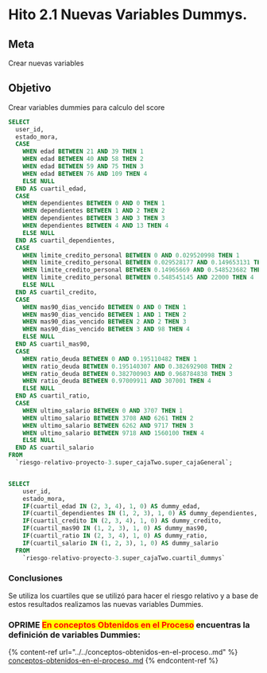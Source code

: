 # Hito 2.1 Nuevas Variables Dummys.

## Meta

Crear nuevas variables

## Objetivo

Crear variables dummies para calculo del score

```sql
SELECT
  user_id,
  estado_mora,
  CASE
    WHEN edad BETWEEN 21 AND 39 THEN 1
    WHEN edad BETWEEN 40 AND 58 THEN 2
    WHEN edad BETWEEN 59 AND 75 THEN 3
    WHEN edad BETWEEN 76 AND 109 THEN 4
    ELSE NULL
  END AS cuartil_edad,
  CASE
    WHEN dependientes BETWEEN 0 AND 0 THEN 1
    WHEN dependientes BETWEEN 1 AND 2 THEN 2
    WHEN dependientes BETWEEN 3 AND 3 THEN 3
    WHEN dependientes BETWEEN 4 AND 13 THEN 4
    ELSE NULL
  END AS cuartil_dependientes,
  CASE
    WHEN limite_credito_personal BETWEEN 0 AND 0.029520998 THEN 1
    WHEN limite_credito_personal BETWEEN 0.029528177 AND 0.149653131 THEN 2
    WHEN limite_credito_personal BETWEEN 0.14965669 AND 0.548523682 THEN 3
    WHEN limite_credito_personal BETWEEN 0.548545145 AND 22000 THEN 4
    ELSE NULL
  END AS cuartil_credito,
  CASE
    WHEN mas90_dias_vencido BETWEEN 0 AND 0 THEN 1
    WHEN mas90_dias_vencido BETWEEN 1 AND 1 THEN 2
    WHEN mas90_dias_vencido BETWEEN 2 AND 2 THEN 3
    WHEN mas90_dias_vencido BETWEEN 3 AND 98 THEN 4
    ELSE NULL
  END AS cuartil_mas90,
  CASE
    WHEN ratio_deuda BETWEEN 0 AND 0.195110482 THEN 1
    WHEN ratio_deuda BETWEEN 0.195140307 AND 0.382692908 THEN 2
    WHEN ratio_deuda BETWEEN 0.382700903 AND 0.968784838 THEN 3
    WHEN ratio_deuda BETWEEN 0.97009911 AND 307001 THEN 4
    ELSE NULL
  END AS cuartil_ratio,
  CASE
    WHEN ultimo_salario BETWEEN 0 AND 3707 THEN 1
    WHEN ultimo_salario BETWEEN 3708 AND 6261 THEN 2
    WHEN ultimo_salario BETWEEN 6262 AND 9717 THEN 3
    WHEN ultimo_salario BETWEEN 9718 AND 1560100 THEN 4
    ELSE NULL
  END AS cuartil_salario
FROM
  `riesgo-relativo-proyecto-3.super_cajaTwo.super_cajaGeneral`;



```

```sql
SELECT
    user_id,
    estado_mora,
    IF(cuartil_edad IN (2, 3, 4), 1, 0) AS dummy_edad,  
    IF(cuartil_dependientes IN (1, 2, 3), 1, 0) AS dummy_dependientes,
    IF(cuartil_credito IN (2, 3, 4), 1, 0) AS dummy_credito,
    IF(cuartil_mas90 IN (1, 2, 3), 1, 0) AS dummy_mas90,
    IF(cuartil_ratio IN (2, 3, 4), 1, 0) AS dummy_ratio,
    IF(cuartil_salario IN (1, 2, 3), 1, 0) AS dummy_salario
  FROM
    `riesgo-relativo-proyecto-3.super_cajaTwo.cuartil_dummys`
```

### Conclusiones

Se utiliza los cuartiles que se utilizó para hacer el riesgo relativo y a base de estos resultados realizamos las nuevas variables Dummies.



### OPRIME <mark style="color:red;">En conceptos Obtenidos en el Proceso</mark> encuentras la definición de variables Dummies:

{% content-ref url="../../conceptos-obtenidos-en-el-proceso..md" %}
[conceptos-obtenidos-en-el-proceso..md](../../conceptos-obtenidos-en-el-proceso..md)
{% endcontent-ref %}

###

